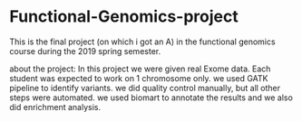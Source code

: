 # Functional-Genomics-project
This is the final project (on which i got an A) in the functional genomics course during the 2019 spring semester.

about the project:
In this project we were given real Exome data. Each student was expected to work on 1 chromosome only. 
we used GATK pipeline to identify variants.
we did quality control manually, but all other steps were automated. 
we used biomart to annotate the results and we also did enrichment analysis. 

